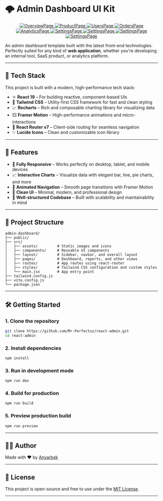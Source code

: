 
# 🌩️ Admin Dashboard UI Kit

<p align="center">
    <a href="">
        <img src="public/image1.png" alt="OverviewPage">
        <img src="public/image2.png" alt="ProductPage">
        <img src="public/image3.png" alt="UsersPage">
        <img src="public/image5.png" alt="OrdersPage">
        <img src="public/image6.png" alt="AnalyticsPage">
        <img src="public/image8.png" alt="SettingsPage">
        <img src="public/image9.png" alt="SettingsPage">
        <img src="public/image10.png" alt="SettingsPage">
        <img src="public/image11.png" alt="SettingsPage">
    </a>    
</p>


An admin dashboard template built with the latest front-end technologies. Perfectly suited for any kind of **web application**, whether you're developing an internal tool, SaaS product, or analytics platform.

---

## 🚀 Tech Stack

This project is built with a modern, high-performance tech stack:

- ⚛️ **React 19** – For building reactive, component-based UIs  
- 💨 **Tailwind CSS** – Utility-first CSS framework for fast and clean styling  
- 📈 **Recharts** – Rich and composable charting library for visualizing data  
- 🎞️ **Framer Motion** – High-performance animations and micro-interactions  
- 🔀 **React Router v7** – Client-side routing for seamless navigation  
- ✨ **Lucide Icons** – Clean and customizable icon library  

---

## 🎯 Features

- 📱 **Fully Responsive** – Works perfectly on desktop, tablet, and mobile devices  
- 📈 **Interactive Charts** – Visualize data with elegant bar, line, pie charts, and more  
- 🧱 **Animated Navigation** – Smooth page transitions with Framer Motion  
- 🎨 **Clean UI** – Minimal, modern, and professional design  
- 🔧 **Well-structured Codebase** – Built with scalability and maintainability in mind

---

## 📁 Project Structure

```
admin-dashboard/
├── public/
├── src/
│   ├── assets/         # Static images and icons
│   ├── components/     # Reusable UI components
│   ├── layout/         # Sidebar, navbar, and overall layout
│   ├── pages/          # Dashboard, reports, and other views
│   ├── routes/         # App routes using react-router
│   ├── styles/         # Tailwind CSS configuration and custom styles
│   └── main.jsx        # App entry point
├── tailwind.config.js
├── vite.config.js
└── package.json
```

---

## 🛠️ Getting Started

### 1. Clone the repository

```bash
git clone https://github.com/Mr-Perfectuz/react-admin.git
cd react-admin
```

### 2. Install dependencies

```bash
npm install
```

### 3. Run in development mode

```bash
npm run dev
```

### 4. Build for production

```bash
npm run build
```

### 5. Preview production build

```bash
npm run preview
```

---


## 👨‍💼 Author

Made with ❤️ by [Anvarbek](https://github.com/Mr-Perfectuz)

---

## 📜 License

This project is open-source and free to use under the [MIT License](LICENSE).

---


